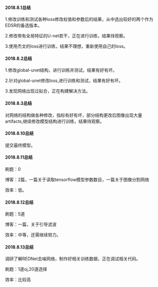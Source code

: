 #### 2018.8.1总结
1.修改训练和测试各种loss修改权值和参数后的结果，从中选出较好的两个作为EDSR的备选版本。

2.修改带有全局特征的U-net若干，正在进行训练，结果待观察。

3.使用杰文的loss进行训练，结果不理想，重新使用自己的loss。

#### 2018.8.2总结
1.修改global-unet结构，进行训练并测试，结果有好有坏。

2.针对global-unet修改loss,进行训练和测试，结果有好有坏。

3.发现网络出现过拟合，正在构建解决方法。

#### 2018.8.3总结
对网络的结构做各种修改，指标有好有坏，部分结构更改后图像出现大量artifacts,继续修改模型结构进行训练，结果待观察。

#### 2018.8.10总结
提交最终模型。

#### 2018.8.11总结
刷题：0

博客：2篇，一篇关于读取tensorflow模型参数数目，一篇关于图像分割网络

效率：低。

#### 2018.8.12总结
刷题：5道

博客：一篇，关于引导滤波

效率：中等，还需继续努力。

#### 2018.8.13总结
调研了解REDNet去噪网络，制作好相关训练数据，正在调试相关代码。

刷题：1道oj,20道选择

效率：比较高


